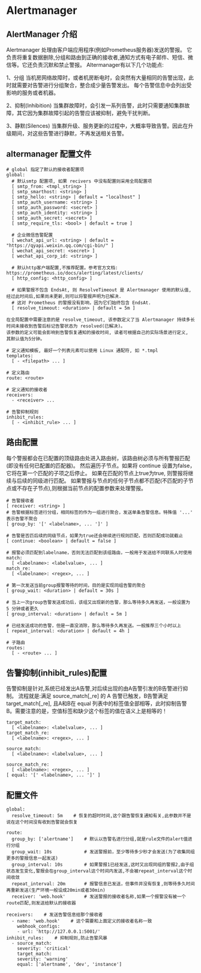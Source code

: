 # Alertmanager
## AlertManager 介绍

  Alertmanager 处理由客户端应用程序(例如Prometheus服务器)发送的警报。
  它负责将重复数据删除,分组和路由到正确的接收者,通知方式有电子邮件、短信、微信等。它还负责沉默和禁止警报。
  Altermanager有以下几个功能点:

  1、分组
  当机房网络故障时，或者机房断电时，会突然有大量相同的告警出现，此时就需要对告警进行分组聚合，整合成少量告警发出。
  每个告警信息中会列出受影响的服务或者机器。

  2、抑制(Inhibition)
  当集群故障时，会引发一系列告警，此时只需要通知集群故障，其它因为集群故障引起的告警应该被抑制，避免干扰判断。

  3、静默(Silences)
  当集群升级、服务更新的过程中，大概率导致告警。因此在升级期间，对这些告警进行静默，不再发送相关告警。
  

## altermanager 配置文件
    # global 指定了默认的接收者配置项
    global:
      # 默认smtp 配置项, 如果 recivers 中没有配置则采用全局配置项 
      [ smtp_from: <tmpl_string> ]
      [ smtp_smarthost: <string> ]
      [ smtp_hello: <string> | default = "localhost" ]
      [ smtp_auth_username: <string> ]
      [ smtp_auth_password: <secret> ]
      [ smtp_auth_identity: <string> ]
      [ smtp_auth_secret: <secret> ]
      [ smtp_require_tls: <bool> | default = true ]

      # 企业微信告警配置
      [ wechat_api_url: <string> | default = "https://qyapi.weixin.qq.com/cgi-bin/" ]
      [ wechat_api_secret: <secret> ]
      [ wechat_api_corp_id: <string> ]
  
      # 默认http客户端配置,不推荐配置。参考官方文档: https://prometheus.io/docs/alerting/latest/clients/
      [ http_config: <http_config> ]

      # 如果警报不包含 EndsAt, 则 ResolveTimeout 是 Alertmanager 使用的默认值, 经过此时间后,如果尚未更新,则可以将警报声明为已解决.
      # 这对 Prometheus 的警报没有影响，因为它们始终包含 EndsAt.
      [ resolve_timeout: <duration> | default = 5m ]
      
    在全局配置中需要注意的是 resolve_timeout, 该参数定义了当 Alertmanager 持续多长时间未接收到告警后标记告警状态为 resolved(已解决)。
    该参数的定义可能会影响到告警恢复通知的接收时间, 读者可根据自己的实际场景进行定义, 其默认值为5分钟。

    # 定义通知模板, 最好一个列表元素可以使用 Linux 通配符, 如 *.tmpl
    templates:
      [ - <filepath> ... ]
    
    # 定义路由
    route: <route>
        
    # 定义通知的接收者
    receivers:
      - <receiver> ...
        
    # 告警抑制规则
    inhibit_rules:
      [ - <inhibit_rule> ... ]
            
## 路由配置
  
  每个警报都会在已配置的顶级路由处进入路由树，该路由树必须与所有警报匹配(即没有任何已配置的匹配器)。
  然后遍历子节点。如果将 continue 设置为false，它将在第一个匹配的子项之后停止。
  如果在匹配的节点上true为true, 则警报将继续与后续的同级进行匹配。
  如果警报与节点的任何子节点都不匹配(不匹配的子节点或不存在子节点),则根据当前节点的配置参数来处理警报。
  
    # 告警接收者
    [ receiver: <string> ]
    # 告警根据标签进行分组，相同标签的作为一组进行聚合，发送单条告警信息。特殊值 '...' 表示告警不聚合
    [ group_by: '[' <labelname>, ... ']' ]
    
    # 告警是否匹后续的同级节点，如果为true还会继续进行规则匹配，否则匹配成功就截止
    [ continue: <boolean> | default = false ]
    
    # 报警必须匹配到labelname，否则无法匹配到该组路由，一般用于发送给不同联系人时使用
    match:
      [ <labelname>: <labelvalue>, ... ]
    match_re:
      [ <labelname>: <regex>, ... ]
    
    # 第一次发送当前group报警等待的时间，目的是实现同组告警的聚合
    [ group_wait: <duration> | default = 30s ]
    
    # 当上一次group告警发送成功后，该组又出现新的告警，那么等待多久再发送，一般设置为 5 分钟或者更久
    [ group_interval: <duration> | default = 5m ]
    
    # 已经发送成功的告警，但是一直没消除，那么等待多久再发送。一般推荐三个小时以上
    [ repeat_interval: <duration> | default = 4h ]
    
    # 子路由
    routes:
      [ - <route> ... ]

 
## 告警抑制(inhibit_rules)配置
  告警抑制是针对,系统已经发出A告警,对后续出现的由A告警引发的B告警进行抑制。
  流程就是:满足 source_match[_re] 的 A 告警已触发，B告警满足 target_match[_re],
  且A和B在 equal 列表中的标签值全部相等，此时抑制告警B。需要注意的是，空值标签和缺少这个标签的值在语义上是相等的！

    target_match:
      [ <labelname>: <labelvalue>, ... ]
    target_match_re:
      [ <labelname>: <regex>, ... ]
      
    source_match:
      [ <labelname>: <labelvalue>, ... ]
      
    source_match_re:
      [ <labelname>: <regex>, ... ]
    [ equal: '[' <labelname>, ... ']' ]
    
    
## 配置文件

    global:
      resolve_timeout: 5m    # 恢复的超时时间,这个跟告警恢复通知有关,此参数并不是说在这个时间没有收到告警就会恢复
    
    route:
      group_by: ['alertname']    # 默认以告警名进行分组,就是rule文件的alert值进行分组
      group_wait: 10s            # 发送警报前，至少等待多少秒才会发送(为了收集同组更多的警报信息一起发送)
      group_interval: 10s        # 如果警报1已经发送,这时又出现同组的警报2,由于组状态发生变化,警报会在group_interval这个时间内发送,不会被repeat_interval这个时间收敛
      repeat_interval: 20m       # 报警信息已发送，但事件并没有恢复,则等待多久时间再重新发送(生产环境一般设成20min或者30min)
      receiver: 'web.hook'       # 发送警报的接收者名称,如果一个报警没有被一个route匹配,则发送给默认的接收器
      
    receivers:    # 发送告警信息给那个接收者
      - name: 'web.hook'    # 这个需要和上面定义的接收者名称一致
        webhook_configs:
        - url: 'http://127.0.0.1:5001/'
    inhibit_rules:    # 抑制规则,防止告警风暴
      - source_match:
        severity: 'critical'
        target_match:
        severity: 'warning'
        equal: ['alertname', 'dev', 'instance']